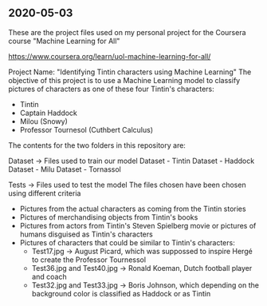 ## 2020-05-03

These are the project files used on my personal project for the Coursera course "Machine Learning for All"

https://www.coursera.org/learn/uol-machine-learning-for-all/

Project Name: "Identifying Tintin characters using Machine Learning"
The objective of this project is to use a Machine Learning model to classify pictures of characters as one of these four Tintin's characters:
- Tintin
- Captain Haddock
- Milou (Snowy)
- Professor Tournesol (Cuthbert Calculus)

The contents for the two folders in this repository are:

Dataset -> Files used to train our model
Dataset - Tintin
Dataset - Haddock
Dataset - Milu
Dataset - Tornassol

Tests -> Files used to test the model
The files chosen have been chosen using different criteria
- Pictures from the actual characters as coming from the Tintin stories
- Pictures of merchandising objects from Tintin's books
- Pictures from actors from Tintin's Steven Spielberg movie or pictures of humans disguised as Tintin's characters
- Pictures of characters that could be similar to Tintin's characters:
	- Test17.jpg -> August Picard, which was suppossed to inspire Hergé to create the Professor Tournessol
	- Test36.jpg and Test40.jpg -> Ronald Koeman, Dutch football player and coach
	- Test32.jpg and Test33.jpg -> Boris Johnson, which depending on the background color is classified as Haddock or as Tintin

